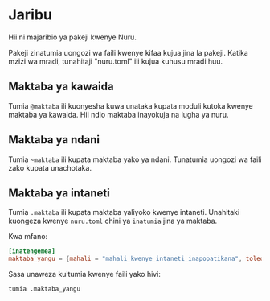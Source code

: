 # Jaribu

Hii ni majaribio ya pakeji kwenye Nuru.

Pakeji zinatumia uongozi wa faili kwenye kifaa kujua jina la pakeji.
Katika mzizi wa mradi, tunahitaji "nuru.toml" ili kujua kuhusu mradi huu.

## Maktaba ya kawaida

Tumia `@maktaba` ili kuonyesha kuwa unataka kupata moduli kutoka kwenye maktaba ya kawaida.
Hii ndio maktaba inayokuja na lugha ya nuru.

## Maktaba ya ndani

Tumia `~maktaba` ili kupata maktaba yako ya ndani.
Tunatumia uongozi wa faili zako kupata unachotaka.

## Maktaba ya intaneti

Tumia `.maktaba` ili kupata maktaba yaliyoko kwenye intaneti.
Unahitaki kuongeza kwenye `nuru.toml` chini ya `inatumia` jina ya maktaba.

Kwa mfano:

```toml
[inatengemea]
maktaba_yangu = {mahali = "mahali_kwenye_intaneti_inapopatikana", toleo = "toleo_unayotaka"}
```

Sasa unaweza kuitumia kwenye faili yako hivi:

```nr
tumia .maktaba_yangu
```
